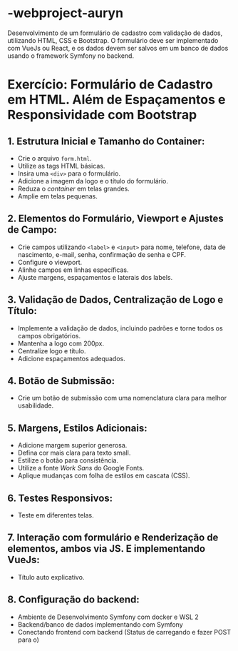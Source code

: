 # -webproject-auryn
Desenvolvimento de um formulário de cadastro com validação de dados, utilizando HTML, CSS e Bootstrap. O formulário deve ser implementado com VueJs ou React, e os dados devem ser salvos em um banco de dados usando o framework Symfony no backend.

# Exercício: Formulário de Cadastro em HTML. Além de Espaçamentos e Responsividade com Bootstrap

## 1. Estrutura Inicial e Tamanho do Container:

- Crie o arquivo `form.html`.
- Utilize as tags HTML básicas.
- Insira uma `<div>` para o formulário.
- Adicione a imagem da logo e o título do formulário.
- Reduza o *container* em telas grandes.
- Amplie em telas pequenas.

## 2. Elementos do Formulário, Viewport e Ajustes de Campo:

- Crie campos utilizando `<label>` e `<input>` para nome, telefone, data de nascimento, e-mail, senha, confirmação de senha e CPF.
- Configure o viewport.
- Alinhe campos em linhas específicas.
- Ajuste margens, espaçamentos e laterais dos labels.

## 3. Validação de Dados, Centralização de Logo e Título:

- Implemente a validação de dados, incluindo padrões e torne todos os campos obrigatórios.
- Mantenha a logo com 200px.
- Centralize logo e título.
- Adicione espaçamentos adequados.


## 4. Botão de Submissão:

- Crie um botão de submissão com uma nomenclatura clara para melhor usabilidade.


## 5. Margens, Estilos Adicionais:

- Adicione margem superior generosa.
- Defina cor mais clara para texto small.
- Estilize o botão para consistência.
- Utilize a fonte *Work Sans* do Google Fonts.
- Aplique mudanças com folha de estilos em cascata (CSS).

## 6. Testes Responsivos:

- Teste em diferentes telas.

## 7. Interação com formulário e Renderização de elementos, ambos via JS. E implementando VueJs:

- Título auto explicativo.

## 8. Configuração do backend:

- Ambiente de Desenvolvimento Symfony com docker e WSL 2
- Backend/banco de dados implementando com Symfony
- Conectando frontend com backend (Status de carregando e fazer POST para o)